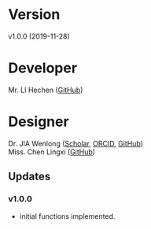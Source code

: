 # Version
v1.0.0 (2019-11-28)

# Developer
Mr. LI Hechen ([GitHub](https://github.com/lhc70000))

# Designer
Dr. JIA Wenlong ([Scholar](https://scholar.google.com.hk/citations?user=eupQCQEAAAAJ), [ORCID](https://orcid.org/0000-0002-7136-9919), [GitHub](https://github.com/Nobel-Justin))<br/>
Miss. Chen Lingxi ([GitHub](https://github.com/paprikachan))

## Updates

### v1.0.0
   - initial functions implemented.
